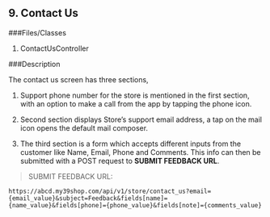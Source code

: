 ## 9. Contact Us

###Files/Classes

1. ContactUsController

###Description

The contact us screen has three sections,

1.	Support phone number for the store is mentioned in the first section, with an option to make a call from the app by tapping the phone icon.

2.	Second section displays Store’s support email address, a tap on the mail icon opens the default mail composer.

3.	The third section is a form which accepts different inputs from the customer like Name, Email, Phone and Comments. This info can then be submitted with a POST request to **SUBMIT FEEDBACK URL**.

>SUBMIT FEEDBACK URL:

```API
https://abcd.my39shop.com/api/v1/store/contact_us?email={email_value}&subject=Feedback&fields[name]={name_value}&fields[phone]={phone_value}&fields[note]={comments_value}
```